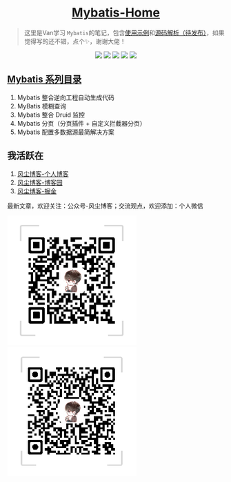 <h1 align="center"><a href="" target="_blank">Mybatis-Home</a></h1>

> 这里是Van学习 `Mybatis`的笔记，包含[使用示例](/mybatis-case)和[源码解析（待发布）]()，如果觉得写的还不错，点个✨，谢谢大佬！

<p align="center">
<img src="https://img.shields.io/badge/language-java-gree.svg" />
	<img src = "https://img.shields.io/badge/JDK-1.8-yellow.svg?style=flat-square"/>
	<img src="https://img.shields.io/badge/version-1.0.0-blue.svg?cacheSeconds=2592000" />
	<img src="https://img.shields.io/badge/spring%20boot-2.1.4.RELEASE-brightgreen" style="max-width:100%;">
	<img src="https://img.shields.io/badge/license-Apache%202-4EB1BA.svg?style=flat-square" style="max-width:100%;">
</p>


## [Mybatis 系列目录](https://www.dusty.vip/)

1. Mybatis 整合逆向工程自动生成代码
1. MyBatis 模糊查询
1. Mybatis 整合 Druid 监控
1. Mybatis 分页（分页插件 + 自定义拦截器分页）
1. Mybatis 配置多数据源最简解决方案


## 我活跃在

1. [风尘博客-个人博客](https://www.dusty.vip/)
1. [风尘博客-博客园](https://www.cnblogs.com/vandusty)
1. [风尘博客-掘金](https://juejin.im/userInfo/5d5ea68e6fb9a06afa328f56/posts)

最新文章，欢迎关注：公众号-风尘博客；交流观点，欢迎添加：个人微信

![](imgs/dusty_blog.png)
![](imgs/Van_Fan.png)